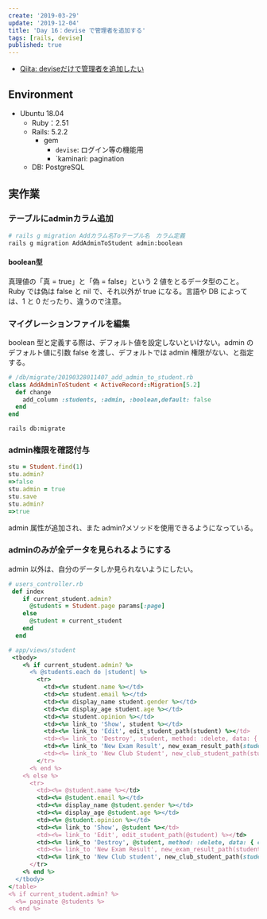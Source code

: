 ```yaml
---
create: '2019-03-29'
update: '2019-12-04'
title: 'Day 16：devise で管理者を追加する'
tags: [rails, devise]
published: true
---
```


- [Qiita: deviseだけで管理者を追加したい](https://qiita.com/OriverK/items/d7704d23cf74c51503b4)

## Environment

- Ubuntu 18.04
  - Ruby：2.51
  - Rails: 5.2.2
    - gem
      - `devise`: ログイン等の機能用
      - `kaminari: pagination
  - DB: PostgreSQL

## 実作業

### テーブルにadminカラム追加

```sh
# rails g migration Addカラム名Toテーブル名　カラム定義
rails g migration AddAdminToStudent admin:boolean
```

#### boolean型

真理値の「真 = true」と「偽 = false」という 2 値をとるデータ型のこと。Ruby では偽は false と nil で、それ以外が true になる。言語や DB によっては、1 と 0 だったり、違うので注意。

### マイグレーションファイルを編集

boolean 型と定義する際は、デフォルト値を設定しないといけない。admin のデフォルト値に引数 false を渡し、デフォルトでは admin 権限がない、と指定する。

```rb
# /db/migrate/20190328011407_add_admin_to_student.rb
class AddAdminToStudent < ActiveRecord::Migration[5.2]
  def change
    add_column :students, :admin, :boolean,default: false
  end
end
```

`rails db:migrate`

### admin権限を確認付与

```rb
stu = Student.find(1)
stu.admin?
=>false
stu.admin = true
stu.save
stu.admin?
=>true
```

admin 属性が追加され、また admin?メソッドを使用できるようになっている。

### adminのみが全データを見られるようにする

admin 以外は、自分のデータしか見られないようにしたい。

```rb
# users_controller.rb
 def index
    if current_student.admin?
      @students = Student.page params[:page]
    else
      @student = current_student
    end
  end
```

```rb
# app/views/student
 <tbody>
    <% if current_student.admin? %>
      <% @students.each do |student| %>
        <tr>
          <td><%= student.name %></td>
          <td><%= student.email %></td>
          <td><%= display_name student.gender %></td>
          <td><%= display_age student.age %></td>
          <td><%= student.opinion %></td>
          <td><%= link_to 'Show', student %></td>
          <td><%= link_to 'Edit', edit_student_path(student) %></td>
          <td><%= link_to 'Destroy', student, method: :delete, data: { confirm: 'Are you sure?' } %></td>
          <td><%= link_to 'New Exam Result', new_exam_result_path(student_id: student.id) %></td>
          <td><%= link_to 'New Club Student', new_club_student_path(student_id: student.id) %></td>
        </tr>
      <% end %>
    <% else %>
      <tr>
        <td><%= @student.name %></td>
        <td><%= @student.email %></td>
        <td><%= display_name @student.gender %></td>
        <td><%= display_age @student.age %></td>
        <td><%= @student.opinion %></td>
        <td><%= link_to 'Show', @student %></td>
        <td><%= link_to 'Edit', edit_student_path(@student) %></td>
        <td><%= link_to 'Destroy', @student, method: :delete, data: { confirm: 'Are you sure?' } %></td>
        <td><%= link_to 'New Exam Result', new_exam_result_path(student_id: @student.id) %></td>
        <td><%= link_to 'New Club student', new_club_student_path(student_id: @student.id) %></td>
      </tr>
    <% end %>
  </tbody>
</table>
<% if current_student.admin? %>
  <%= paginate @students %>
<% end %>
```
